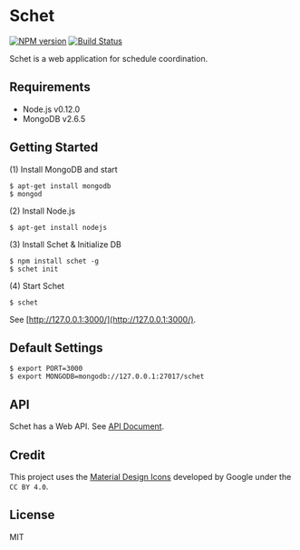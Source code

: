 # Schet

[![NPM version][npm-image]][npm-url] [![Build Status][travis-image]][travis-url]

Schet is a web application for schedule coordination.

## Requirements

- Node.js v0.12.0
- MongoDB v2.6.5

## Getting Started

(1) Install MongoDB and start

```
$ apt-get install mongodb
$ mongod
```

(2) Install Node.js

```
$ apt-get install nodejs
```

(3) Install Schet & Initialize DB

```
$ npm install schet -g
$ schet init
```

(4) Start Schet

```
$ schet
```

See [http://127.0.0.1:3000/](http://127.0.0.1:3000/).

## Default Settings

```
$ export PORT=3000
$ export MONGODB=mongodb://127.0.0.1:27017/schet
```

## API

Schet has a Web API. See [API Document](doc/API.md).

## Credit

This project uses the [Material Design Icons](https://github.com/google/material-design-icons) developed by Google under the `CC BY 4.0`.

## License

MIT

[npm-url]: https://npmjs.org/package/schet
[npm-image]: https://badge.fury.io/js/schet.svg
[travis-url]: https://travis-ci.org/shrhdk/schet
[travis-image]: https://travis-ci.org/shrhdk/schet.svg?branch=master
